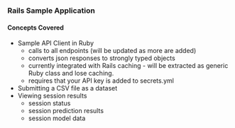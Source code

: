### Rails Sample Application

#### Concepts Covered
* Sample API Client in Ruby
  * calls to all endpoints (will be updated as more are added)
  * converts json responses to strongly typed objects
  * currently integrated with Rails caching - will be extracted as generic Ruby class and lose caching.
  * requires that your API key is added to secrets.yml
* Submitting a CSV file as a dataset
* Viewing session results
  * session status
  * session prediction results
  * session model data
